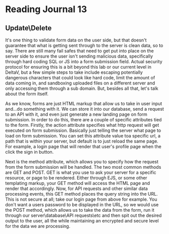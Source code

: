 # Reading Journal 13

## Update\Delete

It's one thing to validate form data on the user side, but that doesn't guarantee that what is getting sent through to the server is clean data, so to say.  There are still many fail safes that need to get put into place on the server side to ensure the user isn't sending malicious data, specifically through hard coding SQL or JS into a form submission field.  Actual security protocol for ensuring this is a bit beyond this lab or our current level in DeltaV, but a few simple steps to take include escaping potentially dangerous characters that could look like hard code, limit the amount of data coming in, and sandboxing uploaded files on a different server and only accessing them through a sub domain.  But, besides all that, let's talk about the form itself.

As we know, forms are just HTML markup that allow us to take in user input and...do something with it.  We can store it into our database, send a request to an API with it, and even just generate a new landing page on form submission.  In order to do this, there are a couple of specific attributes tied to the form.  Firstly, the action attribute specifies what http request will get executed on form submission.  Basically just telling the server what page to load on form submission.  You can set this attribute value toa specific url, a path that is within your server, but default is to just reload the same page.  For example, a login page that will render that user's profile page when the click the sign in button.

Next is the method attribute, which allows you to specify how the request from the form submission will be handled.  The two most common methods are GET and POST.  GET is what you use to ask your server for a specific resource, or page to be rendered.  Either through EJS, or some other templating markup, your GET method will access the HTML page and render that accordingly.  Now, for API requests and other similar data processing events, this GET method places the query string into the URL.  This is not secure at all; take our login page from above for example.  You don't want a users password to be displayed in the URL, so we would use the POST method, which allows us to take the data from the form, run it through our server\database\API requests\etc and then spit out the desired output to the user, all the while maintaining an encrypted and secure level for the data we are processing.

